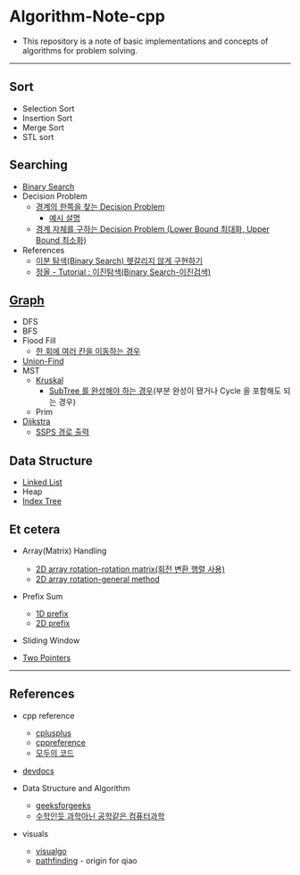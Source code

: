 # Algorithm-Note-cpp

- This repository is a note of basic implementations and concepts of algorithms for problem solving.

---

## Sort

- Selection Sort
- Insertion Sort
- Merge Sort
- STL sort

## Searching

- [Binary Search](https://github.com/Jin959/Algorithm-Note-cpp/blob/main/Searching/binary_search.cpp)
- Decision Problem
  - [경계의 한쪽을 찾는 Decision Problem](https://github.com/Jin959/Algorithm-Note-cpp/blob/main/Searching/decision_problem.cpp)
    - [예시 설명](https://github.com/Jin959/Algorithm-Note-cpp/blob/main/Searching/binary_search-decision_problem.cpp)
  - [경계 자체를 구하는 Decision Problem (Lower Bound 최대화, Upper Bound 최소화)](https://github.com/Jin959/Algorithm-Note-cpp/blob/main/Searching/decision_problem-lb_max_ub_min.cpp)
- References
  - [이분 탐색(Binary Search) 헷갈리지 않게 구현하기](https://www.acmicpc.net/blog/view/109)
  - [정올 - Tutorial : 이진탐색(Binary Search-이진검색)](http://www.jungol.co.kr/bbs/board.php?bo_table=pbank&wr_id=2857&sca=3010)

## [Graph](https://github.com/Jin959/Algorithm-Note-cpp/blob/main/Graph/)

- DFS
- BFS
- Flood Fill
  - [한 회에 여러 칸을 이동하는 경우](https://github.com/Jin959/Algorithm-Note-cpp/blob/main/Graph/flood-fill-multiple-moving-at-a-time.cpp#L67-L75)
- [Union-Find](https://github.com/Jin959/Algorithm-Note-cpp/blob/main/Graph/union_find.cpp)
- MST
  - [Kruskal](https://github.com/Jin959/Algorithm-Note-cpp/blob/main/Graph/mst-kruskal.cpp)
    - [SubTree 를 완성해야 하는 경우](https://github.com/Jin959/Algorithm-Note-cpp/blob/main/Graph/mst-kruskal-subtree.cpp)(부분 완성이 됐거나 Cycle 을 포함해도 되는 경우)
  - Prim
- [Dijkstra](https://github.com/Jin959/Algorithm-Note-cpp/blob/main/Graph/dijkstra.cpp)
  - [SSPS 경로 출력](https://github.com/Jin959/Algorithm-Note-cpp/blob/main/Graph/dijkstra-path.cpp#LL39C1-L54C1)

## Data Structure

- [Linked List](https://github.com/Jin959/Algorithm-Note-cpp/blob/main/Data_Structure/linked_list.cpp)
- Heap
- [Index Tree](https://github.com/Jin959/Algorithm-Note-cpp/blob/main/Data_Structure/idx_tree.cpp)

## Et cetera

- Array(Matrix) Handling

  - [2D array rotation-rotation matrix(회전 변환 행렬 사용)](<https://github.com/Jin959/Algorithm-Note-cpp/blob/main/Matrix(Array)_Handling/2d_array_rotation-rotation_matrix.cpp>)
  - [2D array rotation-general method](<https://github.com/Jin959/Algorithm-Note-cpp/blob/main/Matrix(Array)_Handling/2d_array_rotation-general_method.cpp>)

- Prefix Sum

  - [1D prefix](https://github.com/Jin959/Algorithm-Note-cpp/blob/main/Etc/prefix-1d.cpp)
  - [2D prefix](https://github.com/Jin959/Algorithm-Note-cpp/blob/main/Etc/prefix-2d.cpp)

- Sliding Window

- [Two Pointers](https://github.com/Jin959/Algorithm-Note-cpp/blob/main/Etc/2pointers.cpp)

---

## References

- cpp reference
  - [cplusplus](https://cplusplus.com/reference/)
  - [cppreference](https://en.cppreference.com/w/)
  - [모두의 코드](https://modoocode.com/135)
- [devdocs](https://devdocs.io/)

- Data Structure and Algorithm

  - [geeksforgeeks](https://www.geeksforgeeks.org/)
  - [수학인듯 과학아닌 공학같은 컴퓨터과학](https://librewiki.net/wiki/시리즈:수학인듯_과학아닌_공학같은_컴퓨터과학/알고리즘_기초)

- visuals
  - [visualgo](https://visualgo.net/en)
  - [pathfinding](https://qiao.github.io/PathFinding.js/visual/) - origin for qiao

